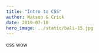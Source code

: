 ```yaml
---
title: "Intro to CSS"
author: Watson & Crick
date: 2019-07-10
hero_image: ../static/bali-15.jpg
---
```


css wow
